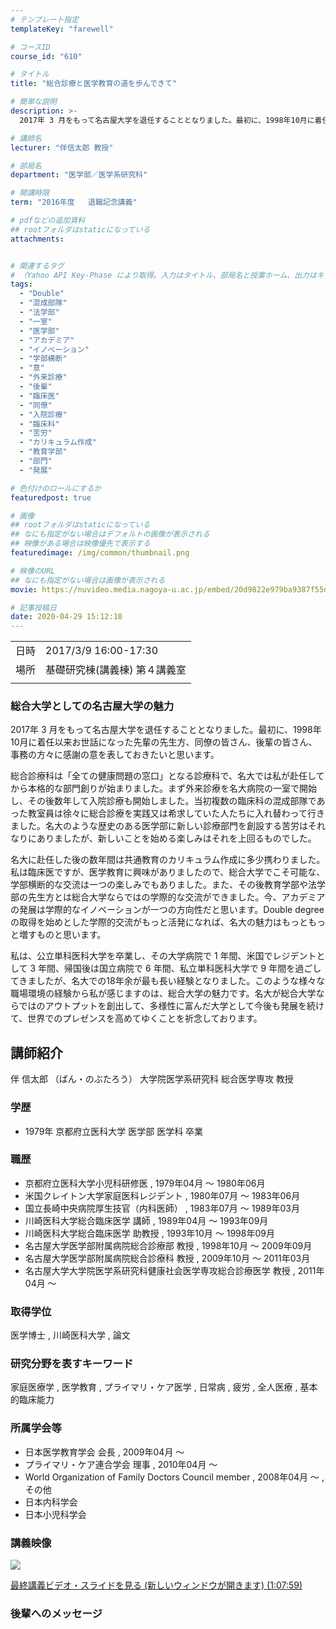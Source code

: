 ```yaml
---
# テンプレート指定
templateKey: "farewell"

# コースID
course_id: "610"

# タイトル
title: "総合診療と医学教育の道を歩んできて"

# 簡単な説明
description: >-
  2017年 3 月をもって名古屋大学を退任することとなりました。最初に、1998年10月に着任以来お世話になった先輩の先生方、同僚の皆さん、後輩の皆さん、事務の方々に感謝の意を表しておきたいと思います。総合診療科は「全ての健康問題の窓口」となる診療科で、名大では私が赴任してから本格的な部門創りが始まりました。まず外来診療を名大病院の一室で開始し、その後数年して入院診療も開始しました。当初複 ....

# 講師名
lecturer: "伴信太郎 教授"

# 部局名
department: "医学部／医学系研究科"

# 開講時限
term: "2016年度	退職記念講義"

# pdfなどの追加資料
## rootフォルダはstaticになっている
attachments:


# 関連するタグ
# （Yahoo API Key-Phase により取得。入力はタイトル、部局名と授業ホーム、出力はキーフレーズ（tags））
tags:
  - "Double"
  - "混成部隊"
  - "法学部"
  - "一室"
  - "医学部"
  - "アカデミア"
  - "イノベーション"
  - "学部横断"
  - "意"
  - "外来診療"
  - "後輩"
  - "臨床医"
  - "同僚"
  - "入院診療"
  - "臨床科"
  - "苦労"
  - "カリキュラム作成"
  - "教育学部"
  - "部門"
  - "発展"

# 色付けのロールにするか
featuredpost: true

# 画像
## rootフォルダはstaticになっている
## なにも指定がない場合はデフォルトの画像が表示される
## 映像がある場合は映像優先で表示する
featuredimage: /img/common/thumbnail.png

# 映像のURL
## なにも指定がない場合は画像が表示される
movie: https://nuvideo.media.nagoya-u.ac.jp/embed/20d9822e979ba9387f55de3f8db3478289ed909c

# 記事投稿日
date: 2020-04-29 15:12:10
---
```


|   |   |
|---|---|
| 日時 | 2017/3/9  16:00-17:30 |
| 場所 | 基礎研究棟(講義棟) 第４講義室 |
|   |   |


### 総合大学としての名古屋大学の魅力

2017年 3 月をもって名古屋大学を退任することとなりました。最初に、1998年10月に着任以来お世話になった先輩の先生方、同僚の皆さん、後輩の皆さん、事務の方々に感謝の意を表しておきたいと思います。

総合診療科は「全ての健康問題の窓口」となる診療科で、名大では私が赴任してから本格的な部門創りが始まりました。まず外来診療を名大病院の一室で開始し、その後数年して入院診療も開始しました。当初複数の臨床科の混成部隊であった教室員は徐々に総合診療を実践又は希求していた人たちに入れ替わって行きました。名大のような歴史のある医学部に新しい診療部門を創設する苦労はそれなりにありましたが、新しいことを始める楽しみはそれを上回るものでした。

名大に赴任した後の数年間は共通教育のカリキュラム作成に多少携わりました。私は臨床医ですが、医学教育に興味がありましたので、総合大学でこそ可能な、学部横断的な交流は一つの楽しみでもありました。また、その後教育学部や法学部の先生方とは総合大学ならではの学際的な交流ができました。今、アカデミアの発展は学際的なイノベーションが一つの方向性だと思います。Double degree の取得を始めとした学際的交流がもっと活発になれば、名大の魅力はもっともっと増すものと思います。

私は、公立単科医科大学を卒業し、その大学病院で 1 年間、米国でレジデントとして 3 年間、帰国後は国立病院で 6 年間、私立単科医科大学で 9 年間を過ごしてきましたが、名大での18年余が最も長い経験となりました。このような様々な職場環境の経験から私が感じますのは、総合大学の魅力です。名大が総合大学ならではのアウトプットを創出して、多様性に富んだ大学として今後も発展を続けて、世界でのプレゼンスを高めてゆくことを祈念しております。


## 講師紹介

伴 信太郎 （ばん・のぶたろう） 大学院医学系研究科 総合医学専攻 教授

### 学歴

* 1979年 京都府立医科大学 医学部 医学科 卒業

### 職歴

* 京都府立医科大学小児科研修医 , 1979年04月 ～ 1980年06月
* 米国クレイトン大学家庭医科レジデント , 1980年07月 ～ 1983年06月
* 国立長崎中央病院厚生技官（内科医師） , 1983年07月 ～ 1989年03月
* 川崎医科大学総合臨床医学 講師 , 1989年04月 ～ 1993年09月
* 川崎医科大学総合臨床医学 助教授 , 1993年10月 ～ 1998年09月
* 名古屋大学医学部附属病院総合診療部 教授 , 1998年10月 ～ 2009年09月
* 名古屋大学医学部附属病院総合診療科 教授 , 2009年10月 ～ 2011年03月
* 名古屋大学大学院医学系研究科健康社会医学専攻総合診療医学 教授 , 2011年04月 ～

### 取得学位

医学博士 , 川崎医科大学 , 論文

### 研究分野を表すキーワード

家庭医療学 , 医学教育 , プライマリ・ケア医学 , 日常病 , 疲労 , 全人医療 , 基本的臨床能力

### 所属学会等

* 日本医学教育学会 会長 , 2009年04月 ～
* プライマリ・ケア連合学会 理事 , 2010年04月 ～
* World Organization of Family Doctors Council member , 2008年04月 ～ , その他
* 日本内科学会
* 日本小児科学会


### 講義映像


![](https://ocw.nagoya-u.jp/files/610/movie) 

[
最終講義ビデオ・スライドを見る (新しいウィンドウが開きます) (1:07:59)](https://nuvideo.media.nagoya-u.ac.jp/embed/20d9822e979ba9387f55de3f8db3478289ed909c
)

### 後輩へのメッセージ

<a target="blank" href="https://nuvideo.media.nagoya-u.ac.jp/embed/d890a0495139508e29426fb3c3645753a90816e5" width="640" height="360" frameborder="0" allowfullscreen></iframe>
-----